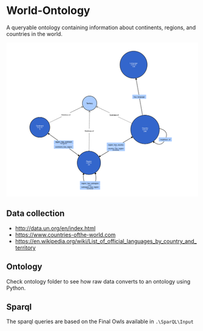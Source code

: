 # World-Ontology
A queryable ontology containing information about continents, regions, and countries in the world.

![ontology](./Images/ontology.svg)


## Data collection
- http://data.un.org/en/index.html 
- https://www.countries-ofthe-world.com
- https://en.wikipedia.org/wiki/List_of_official_languages_by_country_and_territory

## Ontology
Check ontology folder to see how raw data converts to an ontology using Python.


## Sparql 
The sparql queries are based on the Final Owls available in `.\SparQL\Input`
